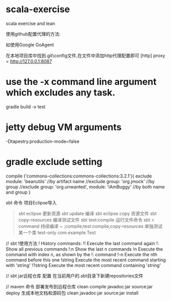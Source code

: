 scala-exercise
==============

scala exercise and lean

使用github配置代理的方法:

如使用Google GoAgent

在本地项目库中找到.git\config文件,在文件中添加http代理配置即可
[http]
	proxy = http://127.0.0.1:8087
	
# use the -x command line argument which excludes any task.
gradle build -x test

# jetty debug VM arguments 
-Dtapestry.production-mode=false

# gradle exclude setting
compile ('commons-collections:commons-collections:3.2.1'){
		 exclude module: 'beanutils' //by artifact name
     	//exclude group: 'org.jmock' //by group
     	//exclude group: 'org.unwanted', module: 'iAmBuggy' //by both name and group
}

sbt 命令
项目Eclipse导入
>sbt eclipse
更新资源
>sbt update
编译
>sbt eclipse
copy 资源文件
>sbt copy-resources
编译测试文件
>sbt test:compile
运行文件命令
>sbt < command
持续编译
>~ ;compile;test:compile;copy-resources
单独测试某一个类
test-only com.example.Test

// sbt !使用方法
!
History commands:
   !!    Execute the last command again
   !:    Show all previous commands
   !:n    Show the last n commands
   !n    Execute the command with index n, as shown by the !: command
   !-n    Execute the nth command before this one
   !string    Execute the most recent command starting with 'string'
   !?string    Execute the most recent command containing 'string'

// sbt jar远程仓库 配置
在当前用户的.sbt目录下新建repositories文件

// maven 命令
部署发布到远程仓库
clean compile javadoc:jar source:jar deploy
生成本地文档和源码包
clean javadoc:jar source:jar install